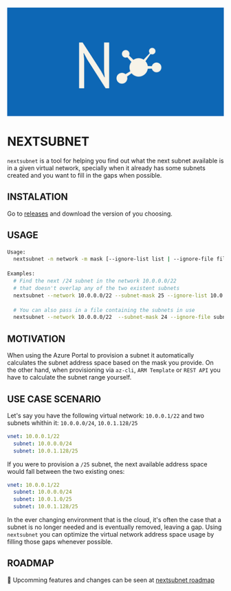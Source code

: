 ![nextsubnet logo](./logo/nextsubnet-banner.jpeg)

# NEXTSUBNET
`nextsubnet` is a tool for helping you find out what the next subnet available is in a given virtual network, specially when it already has some subnets created and you want to fill in the gaps when possible.

## INSTALATION

Go to [releases](https://github.com/bcchagas/nextsubnet/releases) and download the version of you choosing.

## USAGE

```bash
Usage:
  nextsubnet -n network -m mask [--ignore-list list | --ignore-file file] [flags]

Examples:
  # Find the next /24 subnet in the network 10.0.0.0/22
  # that doesn't overlap any of the two existent subnets
  nextsubnet --network 10.0.0.0/22 --subnet-mask 25 --ignore-list 10.0.0.0/24,10.0.1.128/25

  # You can also pass in a file containing the subnets in use
  nextsubnet --network 10.0.0.0/22  --subnet-mask 24 --ignore-file subnets.txt
```

## MOTIVATION
When using the Azure Portal to provision a subnet it automatically calculates the subnet address space based on the mask you provide. On the other hand, when provisioning via `az-cli`, `ARM Template` or `REST API` you have to calculate the subnet range yourself.

## USE CASE SCENARIO

Let's say you have the following virtual network: `10.0.0.1/22` and two subnets whithin it: `10.0.0.0/24`, `10.0.1.128/25`

```yaml
vnet: 10.0.0.1/22
  subnet: 10.0.0.0/24
  subnet: 10.0.1.128/25
```

If you were to provision a `/25` subnet, the next available address space would fall between the two existing ones:

```yaml
vnet: 10.0.0.1/22
  subnet: 10.0.0.0/24
  subnet: 10.0.1.0/25
  subnet: 10.0.1.128/25
```

In the ever changing environment that is the cloud, it's often the case that a subnet is no longer needed and is eventually removed, leaving a gap. Using `nextsubnet` you can optimize the virtual network address space usage by filling those gaps whenever possible.

## ROADMAP

📅 Upcomming features and changes can be seen at [nextsubnet roadmap](https://github.com/users/bcchagas/projects/1/views/1)
